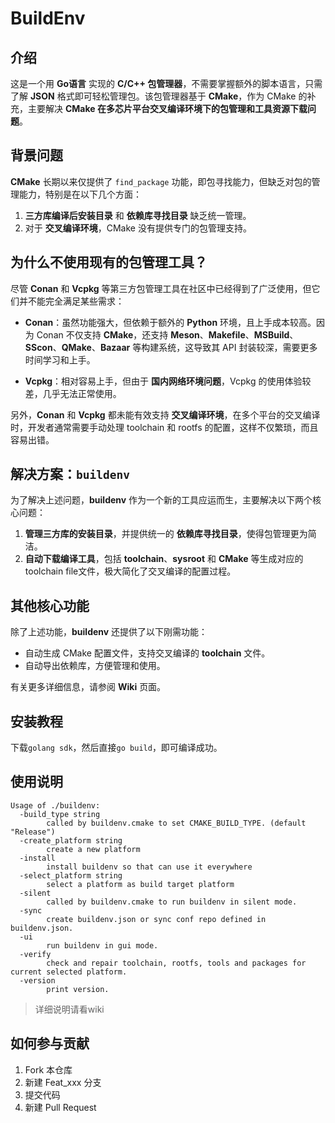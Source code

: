 # BuildEnv

## 介绍

这是一个用 **Go语言** 实现的 **C/C++ 包管理器**，不需要掌握额外的脚本语言，只需了解 **JSON** 格式即可轻松管理包。该包管理器基于 **CMake**，作为 CMake 的补充，主要解决 **CMake 在多芯片平台交叉编译环境下的包管理和工具资源下载问题**。

## 背景问题

**CMake** 长期以来仅提供了 `find_package` 功能，即包寻找能力，但缺乏对包的管理能力，特别是在以下几个方面：

1. **三方库编译后安装目录** 和 **依赖库寻找目录** 缺乏统一管理。
2. 对于 **交叉编译环境**，CMake 没有提供专门的包管理支持。

## 为什么不使用现有的包管理工具？

尽管 **Conan** 和 **Vcpkg** 等第三方包管理工具在社区中已经得到了广泛使用，但它们并不能完全满足某些需求：

- **Conan**：虽然功能强大，但依赖于额外的 **Python** 环境，且上手成本较高。因为 Conan 不仅支持 **CMake**，还支持 **Meson**、**Makefile**、**MSBuild**、**SScon**、**QMake**、**Bazaar** 等构建系统，这导致其 API 封装较深，需要更多时间学习和上手。
  
- **Vcpkg**：相对容易上手，但由于 **国内网络环境问题**，Vcpkg 的使用体验较差，几乎无法正常使用。

另外，**Conan** 和 **Vcpkg** 都未能有效支持 **交叉编译环境**，在多个平台的交叉编译时，开发者通常需要手动处理 toolchain 和 rootfs 的配置，这样不仅繁琐，而且容易出错。

## 解决方案：`buildenv`

为了解决上述问题，**buildenv** 作为一个新的工具应运而生，主要解决以下两个核心问题：

1. **管理三方库的安装目录**，并提供统一的 **依赖库寻找目录**，使得包管理更为简洁。
2. **自动下载编译工具**，包括 **toolchain**、**sysroot** 和 **CMake** 等生成对应的toolchain file文件，极大简化了交叉编译的配置过程。

## 其他核心功能

除了上述功能，**buildenv** 还提供了以下刚需功能：

- 自动生成 CMake 配置文件，支持交叉编译的 **toolchain** 文件。
- 自动导出依赖库，方便管理和使用。

有关更多详细信息，请参阅 **Wiki** 页面。

## 安装教程

下载`golang sdk`，然后直接`go build`，即可编译成功。

## 使用说明

```
Usage of ./buildenv:
  -build_type string
        called by buildenv.cmake to set CMAKE_BUILD_TYPE. (default "Release")
  -create_platform string
        create a new platform
  -install
        install buildenv so that can use it everywhere
  -select_platform string
        select a platform as build target platform
  -silent
        called by buildenv.cmake to run buildenv in silent mode.
  -sync
        create buildenv.json or sync conf repo defined in buildenv.json.
  -ui
        run buildenv in gui mode.
  -verify
        check and repair toolchain, rootfs, tools and packages for current selected platform.
  -version
        print version.
```

>详细说明请看wiki

## 如何参与贡献

1.  Fork 本仓库
2.  新建 Feat_xxx 分支
3.  提交代码
4.  新建 Pull Request